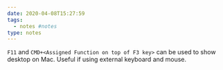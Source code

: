 ```yaml
---
date: 2020-04-08T15:27:59
tags:
  - notes #notes
type: notes
---
```


`F11` and `CMD+<Assigned Function on top of F3 key>` can be used to show desktop on Mac. Useful if using external keyboard and mouse.
